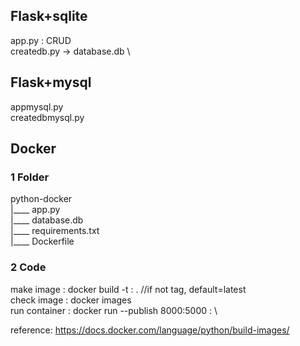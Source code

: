 ## Flask+sqlite
app.py : CRUD \
createdb.py -> database.db \

## Flask+mysql
appmysql.py \
createdbmysql.py

## Docker 
### 1 Folder
python-docker \
|____ app.py \
|____ database.db \
|____ requirements.txt \
|____ Dockerfile

### 2 Code
make image : docker build -t <repositoryname>:<tag> .     //if not tag, default=latest \
check image : docker images \
run container : docker run --publish 8000:5000 <repositoryname>:<tag> \

reference: https://docs.docker.com/language/python/build-images/

